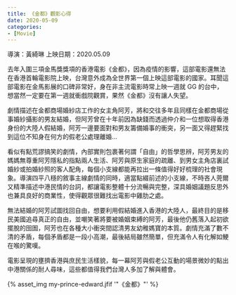```yaml
---
title: 《金都》觀影心得
date: 2020-05-09
categories:
- [Movie]
---
```


導演：黃綺琳
上映日期：2020.05.09

去年入圍三項金馬獎獎項的香港電影《金都》，因為疫情的影響，這部電影還無法在香港首輪電影院上映，台灣意外成為全世界第一個上映這部電影的國家。耳聞這部電影在金馬影展的口碑非常好，身在非主流電影時常上映一週就 GG 的台中，想當然一定要在第一週就衝戲院觀賞，果然《金都》沒有讓人失望。
<!-- more -->
劇情描述在金都商場婚紗店工作的女主角阿芳，將和交往多年且同樣在金都商場從事婚紗攝影的男友結婚，但阿芳曾在十年前因為缺錢而透過仲介和一位想取得香港身份的大陸人假結婚，阿芳一邊要面對和男友籌備婚事的衝突，另一面又得趕緊找到這位不知身在何方的假老公處理離婚...

看似有點荒謬搞笑的劇情，內部實則包裹著何謂「自由」的哲學思辨，阿芳男友的媽媽無尊重阿芳隱私的指點兩人生活、阿芳與原生家庭的疏離、到男女主角店裏試婚紗或拍婚紗照的客人配角，每個小支線都能再拉出一條值得好好梳理的社會現象。導演四平八穩的敘事主線劇情的同時，適當點綴前述的小支線，不時吝人莞爾又精準描述中港民情的台詞，都讓電影整體十分流暢與完整，深具婚姻議題反思外也兼具良好的商業性，使得觀眾很難找出電影中雞肋之處。

無法結婚的阿芳試圖找回自由，想要利用假結婚進入香港的大陸人，最終目的是移民美國追尋真正的自由，並嘲笑著將要被婚姻束縛的阿芳，最後他仍舊落入起初欲擺脫的囹圄，阿芳也在各種大小衝突間認清男友幼稚媽寶的本質。劇情充滿了數不清的矛盾，每個矛盾都是一段小高潮，最後結局雖然簡單，但充滿令人有化解如鯁在喉的驚嘆。

電影呈現的壅擠香港與庶民生活樣貌，每一幕阿芳與假老公互動的場景微妙的點出中港關係的耐人尋味，這些都值得我們台灣人多加了解與體會。

{% asset_img my-prince-edward.jfif '"《金都》"' %}
